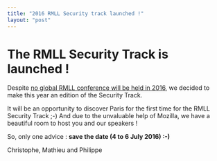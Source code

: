 ```yaml
---
title: "2016 RMLL Security track launched !"
layout: "post"
---
```


The RMLL Security Track is launched !
=====================================

Despite [no global RMLL conference will be held in 2016](http://comite.rmll.info/Les-RMLL-en-2016.html), we decided to make this year an edition of the Security Track.

It will be an opportunity to discover Paris for the first time for the RMLL Security Track ;-) And due to the unvaluable help of Mozilla, we have a beautiful room to host you and our speakers !

So, only one advice : **save the date (4 to 6 July 2016) :-)**

Christophe, Mathieu and Philippe
